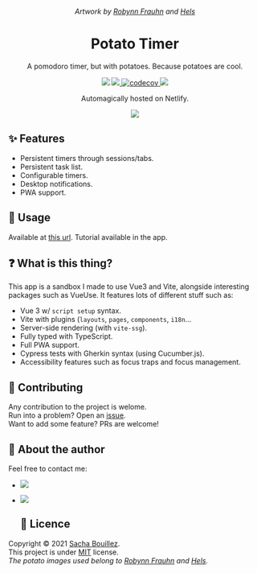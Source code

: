 <p align="center">
  <img alt="" src="https://i.imgur.com/Snzjj1Z.png">
</p>

<p align="center">
  <i>Artwork by <a href="https://twitter.com/RFrauhn">Robynn Frauhn</a> and <a href="https://twitter.com/hels_draws">Hels</a></i>
</p>

<h1 align="center">Potato Timer</h1>

<p align="center">A pomodoro timer, but with potatoes. Because potatoes are cool.</p>

<p align="center">
  <a>
    <img src="https://img.shields.io/github/package-json/dependency-version/prazdevs/potato-timer/vue?color=41B883&logo=vue.js">
  </a>
  <a href="https://codeclimate.com/github/prazdevs/potato-timer/maintainability">
    <img src="https://img.shields.io/codeclimate/maintainability/prazdevs/use-persistent-stopwatch?logo=code-climate&style=flat" />
  </a>
  <a href="https://codecov.io/gh/prazdevs/potato-timer">
    <img alt="codecov" src="https://codecov.io/gh/prazdevs/potato-timer/branch/main/graph/badge.svg?token=9LFGDMP9M9"/>
  </a>
  <a href="https://github.com/prazdevs/potato-timer/blob/main/LICENSE">
    <img src="https://img.shields.io/github/license/prazdevs/potato-timer?style=flat" />
  </a>
</p>

<p align="center">Automagically hosted on Netlify.</p>

<p align="center">
  <a href="https://app.netlify.com/sites/potatotimer/deploys">
    <img src="https://api.netlify.com/api/v1/badges/922e5be0-a3aa-4f1b-8266-0b8d92d4b62f/deploy-status">
  </a>
</p>

## ✨ Features

- Persistent timers through sessions/tabs.
- Persistent task list.
- Configurable timers.
- Desktop notifications.
- PWA support.

## 🚀 Usage

Available at [this url](https://potatotimer.app). Tutorial available in the app.

## ❓ What is this thing?

This app is a sandbox I made to use Vue3 and Vite, alongside interesting packages such as VueUse. It features lots of different stuff such as:
- Vue 3 w/ `script setup` syntax.
- Vite with plugins (`layouts`, `pages`, `components`, `i18n`...
- Server-side rendering (with `vite-ssg`).
- Fully typed with TypeScript.
- Full PWA support.
- Cypress tests with Gherkin syntax (using Cucumber.js).
- Accessibility features such as focus traps and focus management.

## 🤝 Contributing

Any contribution to the project is welome.  
Run into a problem? Open an [issue](https://github.com/prazdevs/potato-timer/issues/new/choose).  
Want to add some feature? PRs are welcome!


## 👤 About the author

Feel free to contact me:

- <a href="https://twitter.com/prazdevs"><img src="https://img.shields.io/twitter/follow/prazdevs?style=social" /><a/>
- <img src="https://img.shields.io/badge/Discord-PraZ%234184-darkgrey?labelColor=7289DA&logo=discord&logoColor=white&style=flat" />
  
  ## 📝 Licence

Copyright © 2021 [Sacha Bouillez](https://github.com/prazdevs).<br />
This project is under [MIT](https://github.com/prazdevs/potato-timer/blob/main/LICENCE) license.<br />
_The potato images used belong to [Robynn Frauhn](https://twitter.com/RFrauhn) and [Hels](https://twitter.com/hels_draws)._
